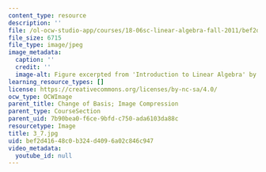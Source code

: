```yaml
---
content_type: resource
description: ''
file: /ol-ocw-studio-app/courses/18-06sc-linear-algebra-fall-2011/bef2d41648c0b324d4096a02c846c947_3_7.jpg
file_size: 6715
file_type: image/jpeg
image_metadata:
  caption: ''
  credit: ''
  image-alt: Figure excerpted from 'Introduction to Linear Algebra' by G.S. Strang
learning_resource_types: []
license: https://creativecommons.org/licenses/by-nc-sa/4.0/
ocw_type: OCWImage
parent_title: Change of Basis; Image Compression
parent_type: CourseSection
parent_uid: 7b90bea0-f6ce-9bfd-c750-ada6103da88c
resourcetype: Image
title: 3_7.jpg
uid: bef2d416-48c0-b324-d409-6a02c846c947
video_metadata:
  youtube_id: null
---
```

